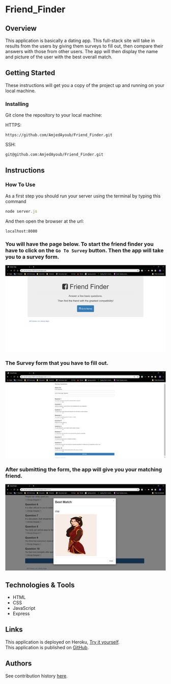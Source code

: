 # Friend_Finder

## Overview
This application is basically a dating app. This full-stack site will take in results from the users by giving them surveys to fill out, then compare their answers with those from other users. The app will then display the name and picture of the user with the best overall match.

## Getting Started
These instructions will get you a copy of the project up and running on your local machine.

### Installing
Git clone the repository to your local machine:

HTTPS:
```
https://github.com/AmjedAyoub/Friend_Finder.git
```
SSH:
```
git@github.com:AmjedAyoub/Friend_Finder.git
```

## Instructions
### How To Use 
As a first step you should run your server using the terminal by typing this command
```javascript
node server.js
```
And then open the browser at the url:
```url
localhost:8080
``` 
### You will have the page below. To start the friend finder you have to click on the `Go To Survey` button. Then the app will take you to a survey form.
![Image](./images/1.png)

### The Survey form that you have to fill out.
![Image](./images/2.png)

### After submitting the form, the app will give you your matching friend.
![Image](./images/3.png)


## Technologies & Tools
* HTML  
* CSS
* JavaScript
* Express

## Links
This application is deployed on Heroku, [Try it yourself](https://newfriend-finder.herokuapp.com/).\
This application is published on [GitHub](https://github.com/AmjedAyoub/Friend_Finder).

## Authors
See contribution history [here](https://github.com/AmjedAyoub/Friend_Finder/graphs/contributors).